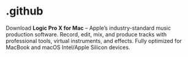 # .github
Download **Logic Pro X for Mac** – Apple’s industry-standard music production software. Record, edit, mix, and produce tracks with professional tools, virtual instruments, and effects. Fully optimized for MacBook and macOS Intel/Apple Silicon devices.  
